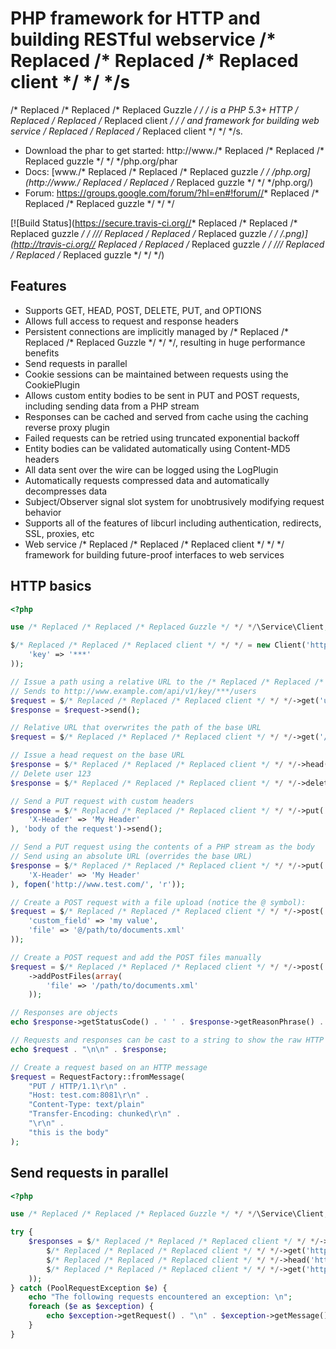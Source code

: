 PHP framework for HTTP and building RESTful webservice /* Replaced /* Replaced /* Replaced client */ */ */s
==============================================================

/* Replaced /* Replaced /* Replaced Guzzle */ */ */ is a PHP 5.3+ HTTP /* Replaced /* Replaced /* Replaced client */ */ */ and framework for building web service /* Replaced /* Replaced /* Replaced client */ */ */s.

- Download the phar to get started: http://www./* Replaced /* Replaced /* Replaced guzzle */ */ */php.org/phar
- Docs: [www./* Replaced /* Replaced /* Replaced guzzle */ */ */php.org](http://www./* Replaced /* Replaced /* Replaced guzzle */ */ */php.org/)
- Forum: https://groups.google.com/forum/?hl=en#!forum//* Replaced /* Replaced /* Replaced guzzle */ */ */

[![Build Status](https://secure.travis-ci.org//* Replaced /* Replaced /* Replaced guzzle */ */ *///* Replaced /* Replaced /* Replaced guzzle */ */ */.png)](http://travis-ci.org//* Replaced /* Replaced /* Replaced guzzle */ */ *///* Replaced /* Replaced /* Replaced guzzle */ */ */)

Features
--------

- Supports GET, HEAD, POST, DELETE, PUT, and OPTIONS
- Allows full access to request and response headers
- Persistent connections are implicitly managed by /* Replaced /* Replaced /* Replaced Guzzle */ */ */, resulting in huge performance benefits
- Send requests in parallel
- Cookie sessions can be maintained between requests using the CookiePlugin
- Allows custom entity bodies to be sent in PUT and POST requests, including sending data from a PHP stream
- Responses can be cached and served from cache using the caching reverse proxy plugin
- Failed requests can be retried using truncated exponential backoff
- Entity bodies can be validated automatically using Content-MD5 headers
- All data sent over the wire can be logged using the LogPlugin
- Automatically requests compressed data and automatically decompresses data
- Subject/Observer signal slot system for unobtrusively modifying request behavior
- Supports all of the features of libcurl including authentication, redirects, SSL, proxies, etc
- Web service /* Replaced /* Replaced /* Replaced client */ */ */ framework for building future-proof interfaces to web services

HTTP basics
-----------

```php
<?php

use /* Replaced /* Replaced /* Replaced Guzzle */ */ */\Service\Client;

$/* Replaced /* Replaced /* Replaced client */ */ */ = new Client('http://www.example.com/api/v1/key/{{key}}', array(
    'key' => '***'
));

// Issue a path using a relative URL to the /* Replaced /* Replaced /* Replaced client */ */ */'s base URL
// Sends to http://www.example.com/api/v1/key/***/users
$request = $/* Replaced /* Replaced /* Replaced client */ */ */->get('users');
$response = $request->send();

// Relative URL that overwrites the path of the base URL
$request = $/* Replaced /* Replaced /* Replaced client */ */ */->get('/test/123.php?a=b');

// Issue a head request on the base URL
$response = $/* Replaced /* Replaced /* Replaced client */ */ */->head()->send();
// Delete user 123
$response = $/* Replaced /* Replaced /* Replaced client */ */ */->delete('users/123')->send();

// Send a PUT request with custom headers
$response = $/* Replaced /* Replaced /* Replaced client */ */ */->put('upload/text', array(
    'X-Header' => 'My Header'
), 'body of the request')->send();

// Send a PUT request using the contents of a PHP stream as the body
// Send using an absolute URL (overrides the base URL)
$response = $/* Replaced /* Replaced /* Replaced client */ */ */->put('http://www.example.com/upload', array(
    'X-Header' => 'My Header'
), fopen('http://www.test.com/', 'r'));

// Create a POST request with a file upload (notice the @ symbol):
$request = $/* Replaced /* Replaced /* Replaced client */ */ */->post('http://localhost:8983/solr/update', null, array (
    'custom_field' => 'my value',
    'file' => '@/path/to/documents.xml'
));

// Create a POST request and add the POST files manually
$request = $/* Replaced /* Replaced /* Replaced client */ */ */->post('http://localhost:8983/solr/update')
    ->addPostFiles(array(
        'file' => '/path/to/documents.xml'
    ));

// Responses are objects
echo $response->getStatusCode() . ' ' . $response->getReasonPhrase() . "\n";

// Requests and responses can be cast to a string to show the raw HTTP message
echo $request . "\n\n" . $response;

// Create a request based on an HTTP message
$request = RequestFactory::fromMessage(
    "PUT / HTTP/1.1\r\n" .
    "Host: test.com:8081\r\n" .
    "Content-Type: text/plain"
    "Transfer-Encoding: chunked\r\n" .
    "\r\n" .
    "this is the body"
);
```

Send requests in parallel
-------------------------

```php
<?php

use /* Replaced /* Replaced /* Replaced Guzzle */ */ */\Service\Client;

try {
    $responses = $/* Replaced /* Replaced /* Replaced client */ */ */->batch(array(
        $/* Replaced /* Replaced /* Replaced client */ */ */->get('http://www.google.com/'),
        $/* Replaced /* Replaced /* Replaced client */ */ */->head('http://www.google.com/'),
        $/* Replaced /* Replaced /* Replaced client */ */ */->get('https://www.github.com/')
    ));
} catch (PoolRequestException $e) {
    echo "The following requests encountered an exception: \n";
    foreach ($e as $exception) {
        echo $exception->getRequest() . "\n" . $exception->getMessage() . "\n";
    }
}
```